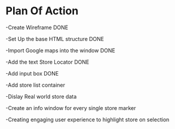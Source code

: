 # Plan Of Action

-Create Wireframe DONE

-Set Up the base HTML structure DONE

-Import Google maps into the window DONE

-Add the text Store Locator DONE

-Add input box DONE

-Add store list container
 
-Dislay Real world store data

-Create an info window for every single store marker

-Creating engaging user experience to highlight store on selection



